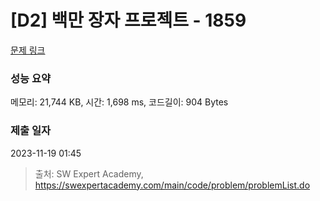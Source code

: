 # [D2] 백만 장자 프로젝트 - 1859 

[문제 링크](https://swexpertacademy.com/main/code/problem/problemDetail.do?contestProbId=AV5LrsUaDxcDFAXc) 

### 성능 요약

메모리: 21,744 KB, 시간: 1,698 ms, 코드길이: 904 Bytes

### 제출 일자

2023-11-19 01:45



> 출처: SW Expert Academy, https://swexpertacademy.com/main/code/problem/problemList.do